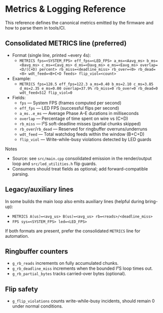 # Metrics & Logging Reference

This reference defines the canonical metrics emitted by the firmware and how to parse them in tools/CI.

## Consolidated METRICS line (preferred)
- Format (single line, printed ~every 4s):
  - `METRICS fps=<SYSTEM_FPS> eff_fps=<LED_FPS> a_ms=<Aavg_ms> b_ms=<Bavg_ms> c_ms=<Cavg_ms> d_ms=<Davg_ms> e_ms=<Eavg_ms> overlap=<D/(C+D) percent> rb_miss=<deadline_miss> rb_over=<0> rb_dead=<0> wdt_feed=<B+C+D feeds> flip_viol=<count>`
- Example:
  - `METRICS fps=128.5 eff_fps=122.3 a_ms=0.40 b_ms=2.10 c_ms=3.85 d_ms=2.35 e_ms=0.00 overlap=37.9% rb_miss=0 rb_over=0 rb_dead=0 wdt_feed=512 flip_viol=0`
- Fields:
  - `fps` — System FPS (frames computed per second)
  - `eff_fps` — LED FPS (successful flips per second)
  - `a_ms..e_ms` — Average Phase A–E durations in milliseconds
  - `overlap` — Percentage of time spent on wire vs (C+D)
  - `rb_miss` — I²S soft-deadline misses (partial chunks skipped)
  - `rb_over`/`rb_dead` — Reserved for ringbuffer overruns/underruns
  - `wdt_feed` — Total watchdog feeds within the window (B+C+D)
  - `flip_viol` — Write-while-busy violations detected by LED guards

Notes
- Source: see `src/main.cpp` consolidated emission in the render/output loop and `src/led_utilities.h` flip guards.
- Consumers should treat fields as optional; add forward-compatible parsing.

## Legacy/auxiliary lines
In some builds the main loop also emits auxiliary lines (helpful during bring-up):
- `METRICS A(us)=<avg_us> B(us)=<avg_us> rb=<reads>/<deadline_miss>`
- `FPS sys=<SYSTEM_FPS> led=<LED_FPS>`

If both formats are present, prefer the consolidated `METRICS` line for automation.

## Ringbuffer counters
- `g_rb_reads` increments on fully accumulated chunks.
- `g_rb_deadline_miss` increments when the bounded I²S loop times out.
- `g_rb_partial_bytes` tracks carried-over bytes (optional).

## Flip safety
- `g_flip_violations` counts write-while-busy incidents, should remain 0 under normal conditions.
